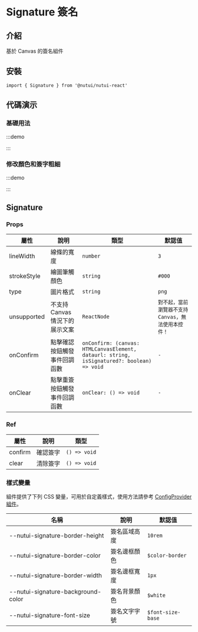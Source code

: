 # Signature 簽名

## 介紹

基於 Canvas 的簽名組件

## 安裝

```tsx
import { Signature } from '@nutui/nutui-react'
```

## 代碼演示

### 基礎用法

:::demo

<CodeBlock src='h5/demo1.tsx'></CodeBlock>

:::

### 修改顏色和簽字粗細

:::demo

<CodeBlock src='h5/demo2.tsx'></CodeBlock>

:::

## Signature

### Props

| 屬性 | 說明 | 類型 | 默認值 |
| --- | --- | --- | --- |
| lineWidth | 線條的寬度 | `number` | `3` |
| strokeStyle | 繪圖筆觸顏色 | `string` | `#000` |
| type | 圖片格式 | `string` | `png` |
| unsupported | 不支持 Canvas 情況下的展示文案 | `ReactNode` | `對不起，當前瀏覽器不支持 Canvas，無法使用本控件！` |
| onConfirm | 點擊確認按鈕觸發事件回調函數 | `onConfirm: (canvas: HTMLCanvasElement, dataurl: string, isSignatured?: boolean) => void` | `-` |
| onClear | 點擊重簽按鈕觸發事件回調函數 | `onClear: () => void` | `-` |

### Ref

| 屬性 | 說明 | 類型 |
| --- | --- | --- |
| confirm | 確認簽字 | `() => void` |
| clear | 清除簽字 | `() => void` |

### 樣式變量

組件提供了下列 CSS 變量，可用於自定義樣式，使用方法請參考 [ConfigProvider 組件](#/zh-CN/component/configprovider)。

| 名稱 | 說明 | 默認值 |
| --- | --- | --- |
| \--nutui-signature-border-height | 簽名區域高度 | `10rem` |
| \--nutui-signature-border-color | 簽名邊框顏色 | `$color-border` |
| \--nutui-signature-border-width | 簽名邊框寬度 | `1px` |
| \--nutui-signature-background-color | 簽名背景顏色 | `$white` |
| \--nutui-signature-font-size | 簽名文字字號 | `$font-size-base` |